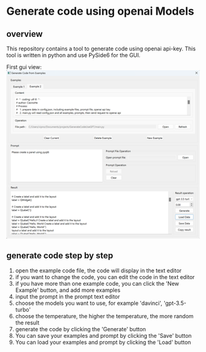 # Generate code using openai Models

## overview

This repository contains a tool to generate code using openai api-key.
This tool is written in python and use PySide6 for the GUI.

First gui view:
![first view](Screenshot.png)

## generate code step by step

1. open the example code file, the code will display in the text editor
2. if you want to change the code, you can edit the code in the text editor
3. if you have more than one example code, you can click the 'New Example' button, and add more examples
4. input the prompt in the prompt text editor
5. choose the models you want to use, for example 'davinci', 'gpt-3.5-turbo'
6. choose the temperature, the higher the temperature, the more random the result
7. generate the code by clicking the 'Generate' button
8. You can save your examples and prompt by clicking the 'Save' button
9. You can load your examples and prompt by clicking the 'Load' button